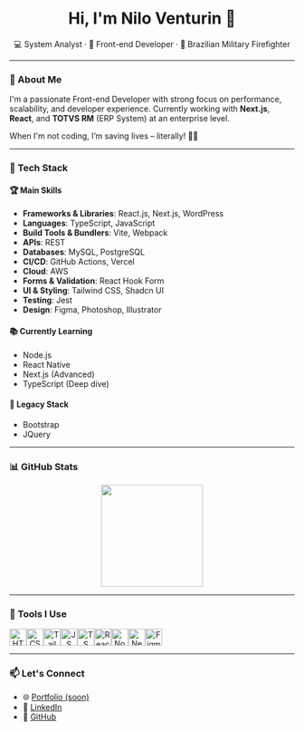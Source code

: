<h1 align="center">Hi, I'm Nilo Venturin 👋</h1>

<p align="center">
  💻 System Analyst · 🧠 Front-end Developer · 🚒 Brazilian Military Firefighter
</p>

---

### 🚀 About Me

I'm a passionate Front-end Developer with strong focus on performance, scalability, and developer experience. Currently working with **Next.js**, **React**, and **TOTVS RM** (ERP System) at an enterprise level.

When I'm not coding, I’m saving lives – literally! 🧯🔥

---

### 🧰 Tech Stack

#### 🏆 Main Skills

- **Frameworks & Libraries**: React.js, Next.js, WordPress  
- **Languages**: TypeScript, JavaScript  
- **Build Tools & Bundlers**: Vite, Webpack  
- **APIs**: REST  
- **Databases**: MySQL, PostgreSQL  
- **CI/CD**: GitHub Actions, Vercel  
- **Cloud**: AWS  
- **Forms & Validation**: React Hook Form  
- **UI & Styling**: Tailwind CSS, Shadcn UI  
- **Testing**: Jest  
- **Design**: Figma, Photoshop, Illustrator  

#### 📚 Currently Learning

- Node.js  
- React Native  
- Next.js (Advanced)  
- TypeScript (Deep dive)

#### 👴 Legacy Stack

- Bootstrap  
- JQuery  

---

### 📊 GitHub Stats

<div align="center">
  <a href="https://github.com/dev-nilo">
    <img height="180em" src="https://github-readme-stats.vercel.app/api/top-langs/?username=dev-nilo&layout=compact&langs_count=10&theme=tokyonight" />
  </a>
</div>

---

### 🧩 Tools I Use

<div style="display: flex" align="center">
  <img alt="HTML" height="30" src="https://cdn.jsdelivr.net/gh/devicons/devicon/icons/html5/html5-original.svg" />
  <img alt="CSS" height="30" src="https://cdn.jsdelivr.net/gh/devicons/devicon/icons/css3/css3-original.svg" />
  <img alt="Tailwind" height="30" src="https://cdn.jsdelivr.net/gh/devicons/devicon@latest/icons/tailwindcss/tailwindcss-original.svg" />
  <img alt="JS" height="30" src="https://cdn.jsdelivr.net/gh/devicons/devicon/icons/javascript/javascript-plain.svg" />
  <img alt="TS" height="30" src="https://cdn.jsdelivr.net/gh/devicons/devicon/icons/typescript/typescript-plain.svg" />
  <img alt="React" height="30" src="https://cdn.jsdelivr.net/gh/devicons/devicon/icons/react/react-original.svg" />
  <img alt="Nodejs" height="30" src="https://cdn.jsdelivr.net/gh/devicons/devicon@latest/icons/nodejs/nodejs-original.svg" />
  <img alt="Next.js" height="30" src="https://cdn.jsdelivr.net/gh/devicons/devicon@latest/icons/nextjs/nextjs-original.svg" />
  <img alt="Figma" height="30" src="https://cdn.jsdelivr.net/gh/devicons/devicon/icons/figma/figma-original.svg" />
</div>

---

### 📫 Let's Connect

- 🌐 [Portfolio (soon)]()  
- 💼 [LinkedIn](https://www.linkedin.com/in/dev-nilo)  
- 🧠 [GitHub](https://github.com/dev-nilo)  
